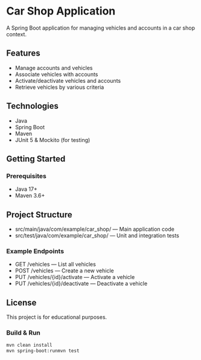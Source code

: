 # Car Shop Application

A Spring Boot application for managing vehicles and accounts in a car shop context.

## Features

- Manage accounts and vehicles
- Associate vehicles with accounts
- Activate/deactivate vehicles and accounts
- Retrieve vehicles by various criteria

## Technologies

- Java
- Spring Boot
- Maven
- JUnit 5 & Mockito (for testing)

## Getting Started

### Prerequisites

- Java 17+
- Maven 3.6+

## Project Structure

- src/main/java/com/example/car_shop/ — Main application code
- src/test/java/com/example/car_shop/ — Unit and integration tests

### Example Endpoints

- GET /vehicles — List all vehicles
- POST /vehicles — Create a new vehicle
- PUT /vehicles/{id}/activate — Activate a vehicle
- PUT /vehicles/{id}/deactivate — Deactivate a vehicle

## License

This project is for educational purposes.

### Build & Run

```bash
mvn clean install
mvn spring-boot:runmvn test

